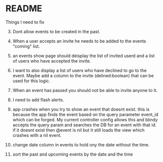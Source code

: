 # README

Things I need to  fix

<!-- 1) any user can view an event and invite people. only event hosts should be able to invite people.  -->

<!-- 2) add date field to event form.  -->

3) Dont allow events to be created in the past. 

3) When a user accepts an invite he needs to be added to the events "coming" list. 

4) an events show page should deisplay the list of invited userd and a list of users who have accepted the invite. 

5) I want to also display a list of users who have declined to go to the event. Maybe add a column to the invite (delined:boolean) that can be used for this logic. 

6) When an event has passed you should not be able to invite anyone to it. 

7) I need to add flash alerts. 

8) app crashes when you try to show an event that doesnt exist. this is because the app finds the event based on the query parameter event_id which can be forged. My current controller config allows this and blindy accepts the query param and searches the DB for an event with that id. if it doesnt exist then @event is nil but it still loads the view which crashes with a nil event. 

<!-- 9) add time column to events.  -->

10) change date column in events to hold ony the date without the time. 

11) sort the past and upcoming  events by the date and the time